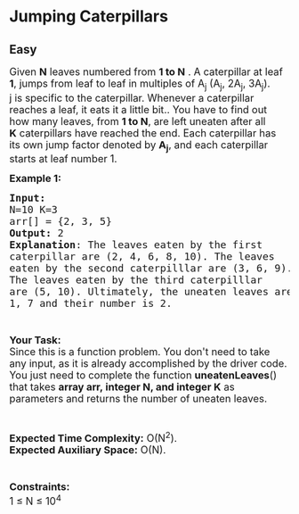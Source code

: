 # Jumping Caterpillars
## Easy 
<div class="problem-statement">
                <p></p><p><span style="font-size:18px">Given <strong>N</strong> leaves numbered from <strong>1 to N</strong> . A caterpillar at leaf <strong>1</strong>, jumps from leaf to leaf in multiples of A<sub>j</sub> (A<sub>j</sub>, 2A<sub>j</sub>, 3A<sub>j</sub>).<br>
j is specific to the caterpillar. Whenever a caterpillar reaches a leaf, it eats it a little bit.. You have to find out how many leaves, from <strong>1 to N</strong>, are left uneaten after all<strong> K</strong>&nbsp;caterpillars have reached the end. Each caterpillar has its own jump factor denoted by <strong>A<sub>j</sub></strong>, and each caterpillar starts at leaf number 1. </span></p>

<p><span style="font-size:18px"><strong>Example 1:</strong></span></p>

<pre><span style="font-size:18px"><strong>Input:
</strong>N=10 K=3
arr[] = {2, 3, 5} 
<strong>Output:</strong> 2
<strong>Explanation</strong>: The leaves eaten by the first 
caterpillar are (2, 4, 6, 8, 10). The leaves 
eaten by the second caterpilllar are (3, 6, 9).
The leaves eaten by the third caterpilllar 
are (5, 10). Ultimately, the uneaten leaves are 
1, 7 and their number is 2.</span></pre>

<p>&nbsp;</p>

<p><span style="font-size:18px"><strong>Your Task:</strong><br>
Since this is a function problem. You don't need to take any input, as it is already accomplished by the driver code. You just need to complete the function <strong>uneatenLeaves</strong>() that takes <strong>array arr,&nbsp;integer N, and&nbsp;integer K</strong>&nbsp;as parameters and returns the number of uneaten leaves.</span></p>

<p>&nbsp;</p>

<p><span style="font-size:18px"><strong>Expected Time Complexity:</strong> O(N<sup>2</sup>).<br>
<strong>Expected Auxiliary Space:</strong> O(N).</span></p>

<p>&nbsp;</p>

<p><span style="font-size:18px"><strong>Constraints:</strong><br>
1 ≤ N ≤ 10<sup>4</sup></span></p>
 <p></p>
            </div>